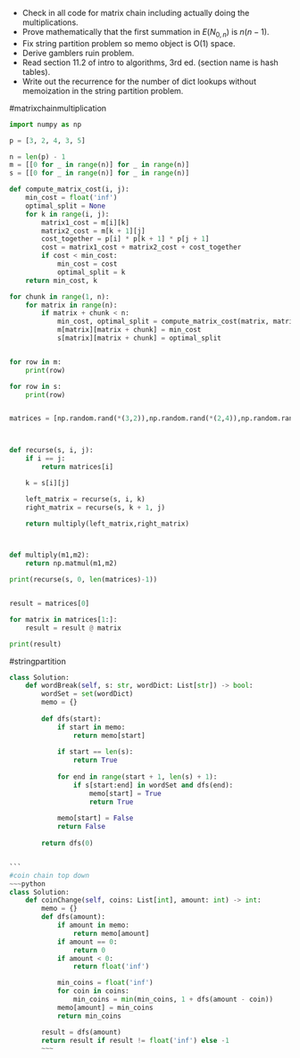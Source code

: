 - Check in all code for matrix chain including actually doing the multiplications.
- Prove mathematically that the first summation in $E(N_{0,n})$ is $n(n-1)$.
- Fix string partition problem so memo object is O(1) space.
- Derive gamblers ruin problem.
- Read section 11.2 of intro to algorithms, 3rd ed. (section name is hash tables).
- Write out the recurrence for the number of dict lookups without memoization in the string partition problem.


#matrixchainmultiplication 
~~~python
import numpy as np

p = [3, 2, 4, 3, 5]

n = len(p) - 1
m = [[0 for _ in range(n)] for _ in range(n)]
s = [[0 for _ in range(n)] for _ in range(n)]

def compute_matrix_cost(i, j):
    min_cost = float('inf')
    optimal_split = None
    for k in range(i, j):
        matrix1_cost = m[i][k] 
        matrix2_cost = m[k + 1][j]  
        cost_together = p[i] * p[k + 1] * p[j + 1]  
        cost = matrix1_cost + matrix2_cost + cost_together
        if cost < min_cost:
        	min_cost = cost
        	optimal_split = k
    return min_cost, k

for chunk in range(1, n):
	for matrix in range(n):
		if matrix + chunk < n:
			min_cost, optimal_split = compute_matrix_cost(matrix, matrix + chunk)
			m[matrix][matrix + chunk] = min_cost 
			s[matrix][matrix + chunk] = optimal_split 


for row in m:
    print(row)

for row in s:
    print(row)


matrices = [np.random.rand(*(3,2)),np.random.rand(*(2,4)),np.random.rand(*(4,3)),np.random.rand(*(3,5))]



def recurse(s, i, j):
    if i == j:
        return matrices[i]

    k = s[i][j]

    left_matrix = recurse(s, i, k)
    right_matrix = recurse(s, k + 1, j)

    return multiply(left_matrix,right_matrix)



def multiply(m1,m2):
    return np.matmul(m1,m2)

print(recurse(s, 0, len(matrices)-1))


result = matrices[0]

for matrix in matrices[1:]:
    result = result @ matrix

print(result)


~~~
#stringpartition
~~~python
class Solution:
    def wordBreak(self, s: str, wordDict: List[str]) -> bool:
        wordSet = set(wordDict) 
        memo = {}
        
        def dfs(start):
            if start in memo:
                return memo[start]
            
            if start == len(s):
                return True
            
            for end in range(start + 1, len(s) + 1):
                if s[start:end] in wordSet and dfs(end):
                    memo[start] = True
                    return True
            
            memo[start] = False
            return False
        
        return dfs(0)


```
#coin chain top down
~~~python
class Solution:
    def coinChange(self, coins: List[int], amount: int) -> int:
        memo = {}
        def dfs(amount):
            if amount in memo:
                return memo[amount]
            if amount == 0:
                return 0
            if amount < 0:
                return float('inf')

            min_coins = float('inf')
            for coin in coins:
                min_coins = min(min_coins, 1 + dfs(amount - coin))
            memo[amount] = min_coins
            return min_coins

        result = dfs(amount)
        return result if result != float('inf') else -1
        ~~~
